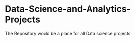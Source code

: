 # Data-Science-and-Analytics-Projects
The Repository would be a place for all Data science projects 
